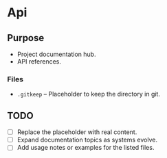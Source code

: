 # Api

## Purpose
- Project documentation hub.
- API references.

### Files
- `.gitkeep` – Placeholder to keep the directory in git.

## TODO
- [ ] Replace the placeholder with real content.
- [ ] Expand documentation topics as systems evolve.
- [ ] Add usage notes or examples for the listed files.
